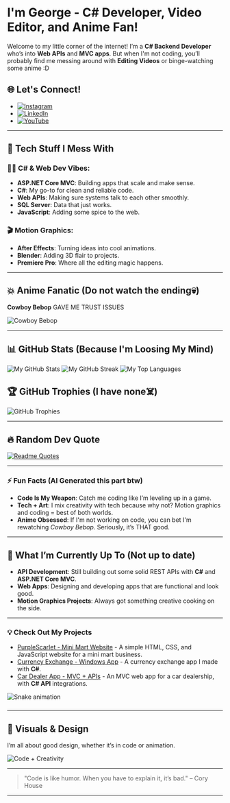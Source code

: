 # I'm George - C# Developer, Video Editor, and Anime Fan!

Welcome to my little corner of the internet! I’m a **C# Backend Developer** who’s into **Web APIs** and **MVC apps**. But when I'm not coding, you’ll probably find me messing around with **Editing Videos** or binge-watching some anime :D

## 🌐 Let's Connect!
- [![Instagram](https://img.shields.io/badge/Instagram-%23E4405F.svg?logo=Instagram&logoColor=white)](https://www.instagram.com/playz_a.e/)
- [![LinkedIn](https://img.shields.io/badge/LinkedIn-%230077B5.svg?logo=linkedin&logoColor=white)](https://linkedin.com/in/icpplayz/)
- [![YouTube](https://img.shields.io/badge/YouTube-%23FF0000.svg?logo=YouTube&logoColor=white)](https://www.youtube.com/@IcpPlayz)

---

## 🚀 Tech Stuff I Mess With

### 🧑‍💻 **C# & Web Dev Vibes**:
- **ASP.NET Core MVC**: Building apps that scale and make sense.
- **C#**: My go-to for clean and reliable code.
- **Web APIs**: Making sure systems talk to each other smoothly.
- **SQL Server**: Data that just works.
- **JavaScript**: Adding some spice to the web.

### 🎬 **Motion Graphics**:
- **After Effects**: Turning ideas into cool animations.
- **Blender**: Adding 3D flair to projects.
- **Premiere Pro**: Where all the editing magic happens.

---

## 💥 Anime Fanatic (Do not watch the ending💀) 
**Cowboy Bebop** GAVE ME TRUST ISSUES

![Cowboy Bebop](https://media.giphy.com/media/v1.Y2lkPTc5MGI3NjExZnNsMG9ndWdlYnlidWg2YWZxaDVrdW8wM2h5eTJsZndudTB3eHk2aCZlcD12MV9naWZzX3NlYXJjaCZjdD1n/4ilFRqgbzbx4c/giphy.gif)

---

## 📊 GitHub Stats (Because I'm Loosing My Mind)

![My GitHub Stats](https://github-readme-stats.vercel.app/api?username=PlayzAe&theme=radical&hide_border=false&include_all_commits=true&count_private=true)
![My GitHub Streak](https://github-readme-streak-stats.herokuapp.com/?user=PlayzAe&theme=radical&hide_border=false)
![My Top Languages](https://github-readme-stats.vercel.app/api/top-langs/?username=PlayzAe&theme=radical&hide_border=false&layout=compact)

## 🏆 GitHub Trophies (I have none☠️)

![GitHub Trophies](https://github-trophies.vercel.app/?username=PlayzAe&theme=dracula&no-frame=true&no-bg=false&margin-w=4)

---

## 🔥 Random Dev Quote 

[![Readme Quotes](https://quotes-github-readme.vercel.app/api?type=horizontal&theme=dark)](https://github.com/piyushsuthar/github-readme-quotes)

---

### ⚡ Fun Facts (AI Generated this part btw)

- **Code Is My Weapon**: Catch me coding like I’m leveling up in a game.
- **Tech + Art**: I mix creativity with tech because why not? Motion graphics and coding = best of both worlds.
- **Anime Obsessed**: If I'm not working on code, you can bet I'm rewatching *Cowboy Bebop*. Seriously, it’s THAT good.

---

## 📅 What I’m Currently Up To (Not up to date)

- **API Development**: Still building out some solid REST APIs with **C#** and **ASP.NET Core MVC**.
- **Web Apps**: Designing and developing apps that are functional and look good.
- **Motion Graphics Projects**: Always got something creative cooking on the side.

---

### 💡 Check Out My Projects

- [PurpleScarlet - Mini Mart Website](https://playzae.github.io/Purplescarlet/) - A simple HTML, CSS, and JavaScript website for a mini mart business.
- [Currency Exchange - Windows App](https://github.com/PlayzAe/Currency-Exchange) - A currency exchange app I made with **C#**.
- [Car Dealer App - MVC + APIs](https://github.com/PlayzAe/CarDealerApp) - An MVC web app for a car dealership, with **C# API** integrations.

<img src="https://profile-readme-generator.com/assets/snake.svg" alt="Snake animation" />

###
---

## 🎨 Visuals & Design

I’m all about good design, whether it’s in code or animation.

![Code + Creativity](https://i.giphy.com/media/v1.Y2lkPTc5MGI3NjExcHVkb3RuNXExZGtxdGdubGVvN29vNXVzeGx5ZHlmb3NhcGJyOHlnYSZlcD12MV9pbnRlcm5hbF9naWZfYnlfaWQmY3Q9Zw/bi6RQ5x3tqoSI/giphy.gif)

---

> "Code is like humor. When you have to explain it, it’s bad." – Cory House

---

